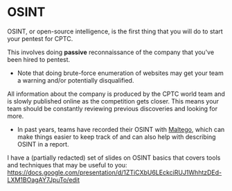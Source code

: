 # OSINT

OSINT, or open-source intelligence, is the first thing that you will do to start your pentest for CPTC.

This involves doing **passive** reconnaissance of the company that you've been hired to pentest. 
* Note that doing brute-force enumeration of websites may get your team a warning and/or potentially disqualified. 

All information about the company is produced by the CPTC world team and is slowly published online as the competition gets closer. This means your team should be constantly reviewing previous discoveries and looking for more.
* In past years, teams have recorded their OSINT with [Maltego](https://www.maltego.com/), which can make things easier to keep track of and can also help with describing OSINT in a report. 
 
I have a (partially redacted) set of slides on OSINT basics that covers tools and techniques that may be useful to you: https://docs.google.com/presentation/d/1ZTiCXbU6LEckciRUJ1WhhtzDEd-LXM1BOagAY7JpuTo/edit
